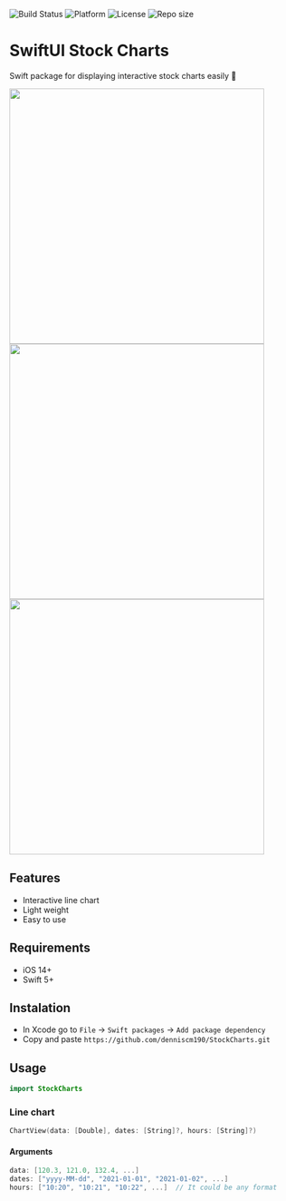 ![Build Status](https://github.com/denniscm190/StockCharts/actions/workflows/swift.yml/badge.svg)
![Platform](https://img.shields.io/cocoapods/p/AFNNetworking)
![License](https://img.shields.io/github/license/denniscm190/StockCharts)
![Repo size](https://img.shields.io/github/repo-size/denniscm190/StockCharts)

# SwiftUI Stock Charts 
Swift package for displaying interactive stock charts easily 🎉

<img src="https://user-images.githubusercontent.com/66180929/116726198-40841380-a9e3-11eb-8e41-ec20027f3076.gif" height="450"/> <img src="https://user-images.githubusercontent.com/66180929/116725323-12ea9a80-a9e2-11eb-8463-21da10aed2ce.png" height="450"/> <img src="https://user-images.githubusercontent.com/66180929/116725319-11b96d80-a9e2-11eb-95f2-63c46c4841f6.png" height="450"/>

## Features
- Interactive line chart
- Light weight
- Easy to use

## Requirements
- iOS 14+
- Swift 5+

## Instalation
- In Xcode go to `File` -> `Swift packages` -> `Add package dependency`
- Copy and paste `https://github.com/denniscm190/StockCharts.git`

## Usage
```swift
import StockCharts
```

### Line chart
```swift
ChartView(data: [Double], dates: [String]?, hours: [String]?)
```

#### Arguments
```swift
data: [120.3, 121.0, 132.4, ...]
dates: ["yyyy-MM-dd", "2021-01-01", "2021-01-02", ...]
hours: ["10:20", "10:21", "10:22", ...]  // It could be any format
```
